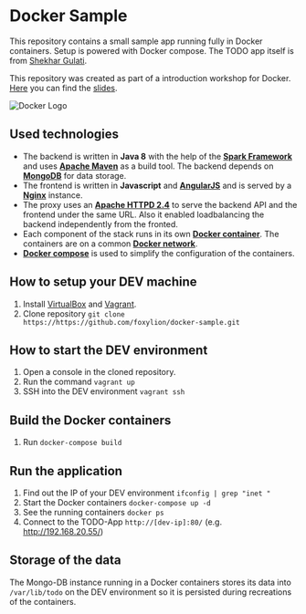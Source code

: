 # Docker Sample

This repository contains a small sample app running fully in Docker containers. Setup is powered with Docker compose. The TODO app itself is from [Shekhar Gulati](https://github.com/shekhargulati/todoapp-spark).

This repository was created as part of a introduction workshop for Docker. [Here](https://goo.gl/ZNKnmf) you can find the [slides](https://goo.gl/ZNKnmf).

![Docker Logo](https://camo.githubusercontent.com/3482fc32e1f4cad0c44039c8f01e1e270e6894ee/687474703a2f2f692e696d6775722e636f6d2f4b6764574c64682e706e67)

## Used technologies

- The backend is written in **Java 8** with the help of the [**Spark Framework**](http://sparkjava.com/) and uses [**Apache Maven**](https://maven.apache.org/) as a build tool.
The backend depends on [**MongoDB**](https://www.mongodb.org/) for data storage.
- The frontend is written in **Javascript** and [**AngularJS**](https://angularjs.org/) and is served by a [**Nginx**](http://nginx.org/) instance.
- The proxy uses an [**Apache HTTPD 2.4**](https://httpd.apache.org/) to serve the backend API and the frontend under the same URL. Also it enabled loadbalancing the backend independently from the fronted.
- Each component of the stack runs in its own [**Docker container**](https://www.docker.com/docker-engine). The containers are on a common [**Docker network**](https://docs.docker.com/engine/userguide/networking/dockernetworks/).
- [**Docker compose**](https://docs.docker.com/compose/) is used to simplify the configuration of the containers.

## How to setup your DEV machine

1. Install [VirtualBox](https://www.virtualbox.org/wiki/Downloads) and [Vagrant](https://www.vagrantup.com/downloads.html).
2. Clone repository `git clone https://https://github.com/foxylion/docker-sample.git`

## How to start the DEV environment

1. Open a console in the cloned repository.
2. Run the command `vagrant up`
3. SSH into the DEV environment `vagrant ssh`

## Build the Docker containers

1. Run `docker-compose build`

## Run the application

1. Find out the IP of your DEV environment `ifconfig | grep "inet "`
2. Start the Docker containers `docker-compose up -d`
3. See the running containers `docker ps`
4. Connect to the TODO-App `http://[dev-ip]:80/` (e.g. http://192.168.20.55/)

## Storage of the data

The Mongo-DB instance running in a Docker containers stores its data into `/var/lib/todo` on the DEV environment so it is persisted during recreations of the containers.

